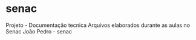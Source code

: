 # senac
Projeto - Documentação tecnica 
Arquivos elaborados durante as aulas no Senac
João Pedro - senac 
